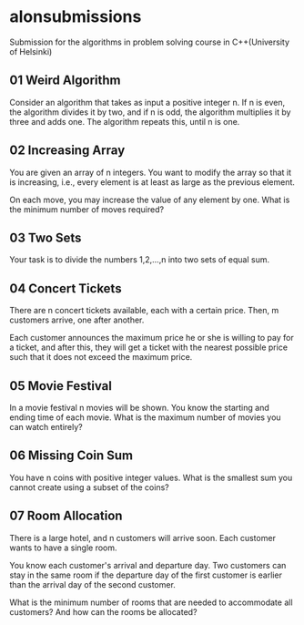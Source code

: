 # alonsubmissions
Submission for the algorithms in problem solving course in C++(University of Helsinki)
## 01 Weird Algorithm
Consider an algorithm that takes as input a positive integer n. If n is even, the algorithm divides it by two, and if n is odd, the algorithm multiplies it by three and adds one. The algorithm repeats this, until n is one.
## 02 Increasing Array
You are given an array of n integers. You want to modify the array so that it is increasing, i.e., every element is at least as large as the previous element.

On each move, you may increase the value of any element by one. What is the minimum number of moves required?
## 03 Two Sets
Your task is to divide the numbers 1,2,…,n into two sets of equal sum.
## 04 Concert Tickets
There are n concert tickets available, each with a certain price. Then, m customers arrive, one after another.

Each customer announces the maximum price he or she is willing to pay for a ticket, and after this, they will get a ticket with the nearest possible price such that it does not exceed the maximum price.
## 05 Movie Festival
In a movie festival n movies will be shown. You know the starting and ending time of each movie. What is the maximum number of movies you can watch entirely?
## 06 Missing Coin Sum
You have n coins with positive integer values. What is the smallest sum you cannot create using a subset of the coins?
## 07 Room Allocation
There is a large hotel, and n customers will arrive soon. Each customer wants to have a single room.

You know each customer's arrival and departure day. Two customers can stay in the same room if the departure day of the first customer is earlier than the arrival day of the second customer.

What is the minimum number of rooms that are needed to accommodate all customers? And how can the rooms be allocated?

